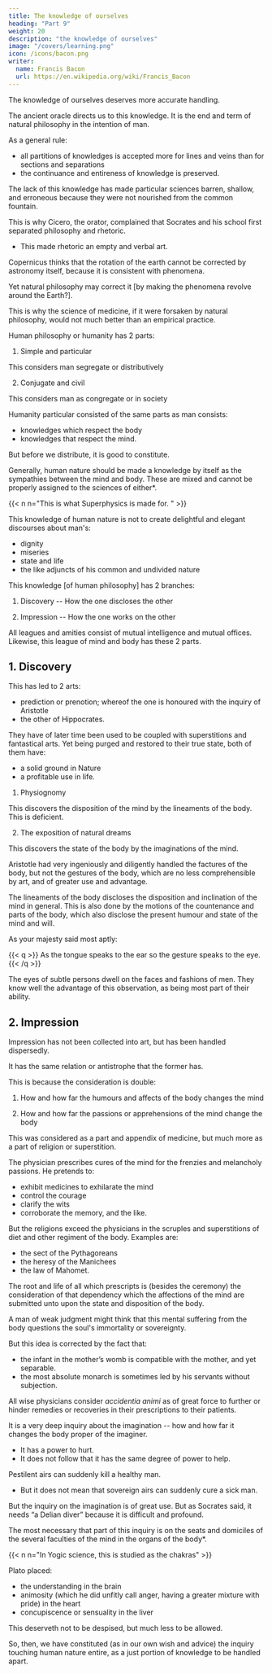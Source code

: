 ```yaml
---
title: The knowledge of ourselves
heading: "Part 9"
weight: 20
description: "the knowledge of ourselves"
image: "/covers/learning.png"
icon: /icons/bacon.png
writer:
  name: Francis Bacon
  url: https://en.wikipedia.org/wiki/Francis_Bacon
---
```



<!-- 1.  -->


<!-- We come therefore now to that knowledge whereunto , which is  -->

The knowledge of ourselves deserves more accurate handling.

<!-- , by how much it touches us more nearly.   -->

The ancient oracle directs us to this knowledge. It is the end and term of natural philosophy in the intention of man. <!-- , so notwithstanding it is but a portion of natural philosophy in the continent of Nature. -->

As a general rule:
- all partitions of knowledges is accepted more for lines and veins than for sections and separations
- the continuance and entireness of knowledge is preserved.  

The lack of this knowledge has made particular sciences barren, shallow, and erroneous because they were not nourished from the common fountain.

This is why Cicero, the orator, complained that Socrates and his school first separated philosophy and rhetoric. 
- This made rhetoric an empty and verbal art.

Copernicus thinks that the rotation of the earth cannot be corrected by astronomy itself, because it is <!-- not repugnant --> consistent with <!--  to any of the --> phenomena. 

Yet natural philosophy may correct it [by making the phenomena revolve around the Earth?].  

This is why the science of medicine, if it were forsaken by natural philosophy, would not much better than an empirical practice.

Human philosophy or humanity has 2 parts:

1. Simple and particular

This considers man segregate or distributively

2. Conjugate and civil

This considers man as congregate or in society


Humanity particular consisted of the same parts as man consists:
- knowledges which respect the body
- knowledges that respect the mind.  

But before we distribute, it is good to constitute.  

Generally, human nature should be made a knowledge by itself as the sympathies between the mind and body. These are mixed and cannot be properly assigned to the sciences of either*.


{{< n n="This is what Superphysics is made for. " >}}


This knowledge of human nature is not to create delightful and elegant discourses about man's:
- dignity
- miseries
- state and life
- the like adjuncts of his common and undivided nature

<!-- but chiefly in regard of the knowledge concerning  -->

<!-- , which being  -->

<!-- (2)  -->

This knowledge [of human philosophy] has 2 branches:

1. Discovery -- How the one discloses the other

2. Impression -- How the one works on the other

All leagues and amities consist of mutual intelligence and mutual offices. Likewise, this league of mind and body has these 2 parts.


## 1. Discovery 

This has led to 2 arts:

- prediction or prenotion; whereof the one is honoured with the inquiry of Aristotle
- the other of Hippocrates. 

They have of later time been used to be coupled with superstitions and fantastical arts. Yet being purged and restored to their true state, both of them have:
- a solid ground in Nature
- a profitable use in life.  

1. Physiognomy

This discovers the disposition of the mind by the lineaments of the body. This is deficient.


2. The exposition of natural dreams

This discovers the state of the body by the imaginations of the mind.  

Aristotle had very ingeniously and diligently handled the factures of the body, but not the gestures of the body, which are no less comprehensible by art, and of greater use and advantage.

The lineaments of the body discloses the disposition and inclination of the mind in general. This is also done by the motions of the countenance and parts of the body, which also disclose the present humour and state of the mind and will.

As your majesty said most aptly:

{{< q >}}
As the tongue speaks to the ear so the gesture speaks to the eye.
{{< /q >}}

The eyes of subtle persons dwell on the faces and fashions of men. They know well the advantage of this observation, as being most part of their ability.

<!-- neither can it be denied, but that it is a great discovery of dissimulations, and a great direction in business. -->


## 2. Impression

<!-- (3) -->

Impression has not been collected into art, but has been handled dispersedly. 

It has the same relation or antistrophe that the former has.

This is because the consideration is double:

1. How and how far the humours and affects of the body changes the mind



2. How and how far the passions or apprehensions of the mind change the body

This was considered as a part and appendix of medicine, but much more as a part of religion or superstition.

The physician prescribes cures of the mind for the frenzies and melancholy passions. He pretends to:
- exhibit medicines to exhilarate the mind
- control the courage
- clarify the wits
- corroborate the memory, and the like.

But the religions exceed the physicians in the scruples and superstitions of diet and other regiment of the body. Examples are:
- the sect of the Pythagoreans
- the heresy of the Manichees
- the law of Mahomet.

<!-- So likewise the ordinances in the ceremonial law, interdicting the eating of the blood and the fat, distinguishing between beasts clean and unclean for meat, are many and strict; nay, the faith itself being clear and serene from all clouds of ceremony, yet retaineth the use of fastlings, abstinences, and other macerations and humiliations of the body, as things real, and not figurative.   -->

The root and life of all which prescripts is (besides the ceremony) the consideration of that dependency which the affections of the mind are submitted unto upon the state and disposition of the body.  

A man of weak judgment might think that this mental suffering from the body questions the soul's immortality or sovereignty.

But this idea is corrected by the fact that:
- the infant in the mother’s womb is compatible with the mother, and yet separable.
- the most absolute monarch is sometimes led by his servants without subjection.

<!-- As for the reciprocal knowledge, which is the operation of the conceits and passions of the mind upon the body, we see  -->

All wise physicians consider *accidentia animi* as of great force to further or hinder remedies or recoveries in their prescriptions to their patients.

It is a very deep inquiry about the imagination -- how and how far it changes the body proper of the imaginer.
- It has a power to hurt.
- It does not follow that it has the same degree of power to help.

Pestilent airs can suddenly kill a healthy man. 
- But it does not mean that sovereign airs can suddenly cure a sick man.

But the inquiry on the imagination is of great use. But as Socrates said, it needs “a Delian diver” because it is difficult and profound.

<!-- But unto all this knowledge de communi vinculo, of the concordances between the mind and the body,  -->

The most necessary that part of this inquiry is on the seats and domiciles of the several faculties of the mind in the organs of the body*.

{{< n n="In Yogic science, this is studied as the chakras" >}}

 <!-- which knowledge hath been attempted, and is controverted, and deserveth to be much better inquired. -->

Plato placed:
- the understanding in the brain
- animosity (which he did unfitly call anger, having a greater mixture with pride) in the heart
- concupiscence or sensuality in the liver

This deserveth not to be despised, but much less to be allowed.

So, then, we have constituted (as in our own wish and advice) the inquiry touching human nature entire, as a just portion of knowledge to be handled apart.
